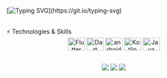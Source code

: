 
[![Typing SVG](https://readme-typing-svg.herokuapp.com/?color=CD853F&size=35&center=true&vCenter=true&width=1000&lines=olá,+meu+nome+é+Jairo+Alves;Gosto+de+desenvolvimento+mobile.)](https://git.io/typing-svg)









<br>
⚡ Technologies & Skills
<div align="center">

<img align="center" alt="Flutter"       height="30" width="40" src="https://xesque.rocketseat.dev/platform/tech/flutter.svg">
<img align="center" alt="Dart"       height="30" width="40" src="https://xesque.rocketseat.dev/platform/tech/dart.svg">
<img align="center" alt="android"      height="30" width="40" src="https://xesque.rocketseat.dev/platform/tech/1629923496721.svg">
<img align="center" alt="Kotlin"       height="30" width="40" src="https://xesque.rocketseat.dev/platform/tech/kotlin.svg">
 <img align="center" alt="Java"       height="30" width="40" src="https://xesque.rocketseat.dev/platform/tech/java.svg">
 

</div>

 <br>





   
<p align="center">
  <a href="https://www.linkedin.com/in/jairo-laranjeira-alves-69a921221/"><img src="https://img.shields.io/badge/-Jairo_Laranjeira_Alves-blue?style=flat&logo=Linkedin&logoColor=white" /></a>
<a href="jairoauves8@gmail.com"><img src="https://img.shields.io/badge/-jairoauves8@gmail.com-c14438?style=flat&logo=Gmail&logoColor=white" /></a> <a href="https://www.instagram.com/jairo_l_alves/"><img src="https://img.shields.io/badge/-Jairo_L_Alves-bc2a8d?style=flat&logo=Instagram&logoColor=white" /></a>
</p>



 


  
 
